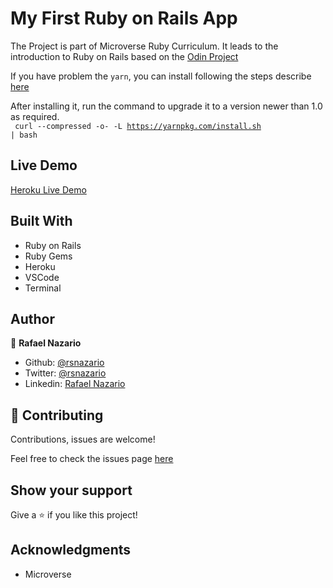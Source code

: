 # My First Ruby on Rails App
>
The Project is part of Microverse Ruby Curriculum. It leads to the introduction to Ruby on Rails based on the [Odin Project](https://www.theodinproject.com/courses/ruby-on-rails/lessons/your-first-rails-application-ruby-on-rails)
>
If you have problem the <code>yarn</code>, you can install following the steps describe [here](https://phoenixnap.com/kb/how-to-install-yarn-ubuntu)

After installing it, run the command to upgrade it to a version newer than 1.0 as required. </br>
<code> curl --compressed -o- -L https://yarnpkg.com/install.sh | bash </code>
>
## Live Demo

  [Heroku Live Demo](https://tranquil-meadow-41249.herokuapp.com/)

## Built With

- Ruby on Rails
- Ruby Gems
- Heroku
- VSCode
- Terminal

## Author

👤 **Rafael Nazario**

- Github: [@rsnazario](https://github.com/rsnazario)
- Twitter: [@rsnazario](https://twitter.com/rsnazario)
- Linkedin: [Rafael Nazario](https://www.linkedin.com/in/rafael-nazario-692b8293/) 

## 🤝 Contributing

Contributions, issues are welcome!

Feel free to check the issues page [here](https://github.com/rsnazario/Capstone-Ruby-Bot/issues)

## Show your support

Give a ⭐️ if you like this project!

## Acknowledgments

- Microverse
